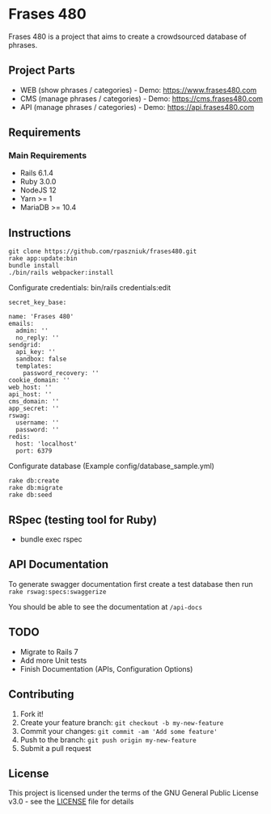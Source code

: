 # Frases 480
Frases 480 is a project that aims to create a crowdsourced database of phrases.


## Project Parts
* WEB (show phrases / categories) - Demo: https://www.frases480.com
* CMS (manage phrases / categories) - Demo: https://cms.frases480.com
* API (manage phrases / categories) - Demo: https://api.frases480.com

## Requirements

### Main Requirements
* Rails 6.1.4
* Ruby 3.0.0
* NodeJS 12
* Yarn >= 1
* MariaDB >= 10.4

## Instructions

```
git clone https://github.com/rpaszniuk/frases480.git
rake app:update:bin
bundle install
./bin/rails webpacker:install
```

Configurate credentials: bin/rails credentials:edit

```
secret_key_base: 

name: 'Frases 480'
emails:
  admin: ''
  no_reply: ''
sendgrid:
  api_key: ''
  sandbox: false
  templates:
    password_recovery: ''
cookie_domain: ''
web_host: ''
api_host: ''
cms_domain: ''
app_secret: ''
rswag:
  username: ''
  password: ''
redis:
  host: 'localhost'
  port: 6379
```

Configurate database (Example config/database_sample.yml)

```
rake db:create
rake db:migrate
rake db:seed
```

## RSpec (testing tool for Ruby)

- bundle exec rspec

## API Documentation

To generate swagger documentation first create a test database then run `rake rswag:specs:swaggerize`

You should be able to see the documentation at `/api-docs`

## TODO

- Migrate to Rails 7
- Add more Unit tests
- Finish Documentation (APIs, Configuration Options)

## Contributing

1. Fork it!
2. Create your feature branch: `git checkout -b my-new-feature`
3. Commit your changes: `git commit -am 'Add some feature'`
4. Push to the branch: `git push origin my-new-feature`
5. Submit a pull request

## License

This project is licensed under the terms of the GNU General Public License v3.0 - see the [LICENSE](LICENSE) file for details
